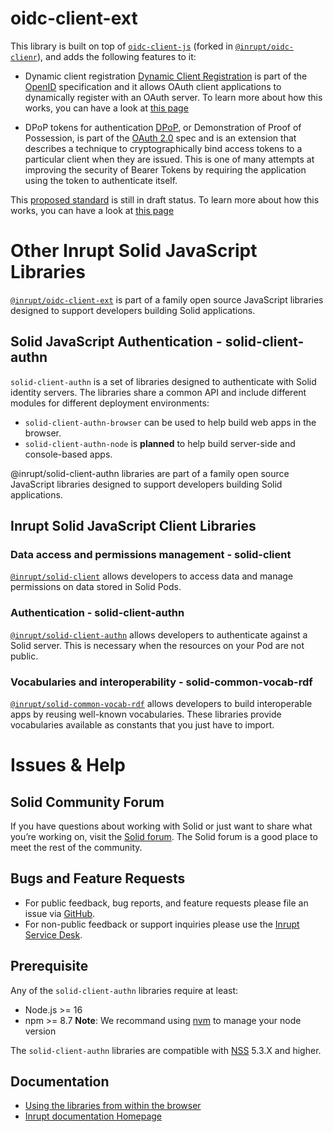 # oidc-client-ext

This library is built on top of [`oidc-client-js`](https://github.com/IdentityModel/oidc-client-js) (forked in [`@inrupt/oidc-clienr`](https://github.com/inrupt/oidc-client-js)), and adds the following features to it:

- Dynamic client registration
  [Dynamic Client Registration](https://openid.net/specs/openid-connect-registration-1_0.html) is part of the [OpenID](https://openid.net) specification and it allows OAuth client applications to dynamically register with an OAuth server.
  To learn more about how this works, you can have a look at [this page](https://curity.io/resources/architect/openid-connect/openid-connect-understanding-dcr/)

- DPoP tokens for authentication
  [DPoP](https://oauth.net/2/dpop/), or Demonstration of Proof of Possession, is part of the [OAuth 2.0](https://oauth.net/2/) spec and is an extension that describes a technique to cryptographically bind access tokens to a particular client when they are issued. This is one of many attempts at improving the security of Bearer Tokens by requiring the application using the token to authenticate itself.

This [proposed standard](https://tools.ietf.org/html/draft-fett-oauth-dpop-04) is still in draft status.
To learn more about how this works, you can have a look at [this page](https://curity.io/resources/architect/oauth/dpop-overview/)

# Other Inrupt Solid JavaScript Libraries

[`@inrupt/oidc-client-ext`](https://www.npmjs.com/package/@inrupt/oidc-client-ext) is part of a family open source JavaScript libraries designed to support developers building Solid applications.

## Solid JavaScript Authentication - solid-client-authn

`solid-client-authn` is a set of libraries designed to authenticate with Solid identity servers.
The libraries share a common API and include different modules for different deployment environments:

- `solid-client-authn-browser` can be used to help build web apps in the browser.
- `solid-client-authn-node` is **planned** to help build server-side and console-based apps.

@inrupt/solid-client-authn libraries are part of a family open source JavaScript libraries designed to support developers building Solid applications.

## Inrupt Solid JavaScript Client Libraries

### Data access and permissions management - solid-client

[`@inrupt/solid-client`](https://docs.inrupt.com/client-libraries/solid-client-js/) allows developers to access data and manage permissions on data stored in Solid Pods.

### Authentication - solid-client-authn

[`@inrupt/solid-client-authn`](https://github.com/inrupt/solid-client-authn) allows developers to authenticate against a Solid server. This is necessary when the resources on your Pod are not public.

### Vocabularies and interoperability - solid-common-vocab-rdf

[`@inrupt/solid-common-vocab-rdf`](https://github.com/inrupt/solid-common-vocab-rdf) allows developers to build interoperable apps by reusing well-known vocabularies. These libraries provide vocabularies available as constants that you just have to import.

# Issues & Help

## Solid Community Forum

If you have questions about working with Solid or just want to share what you’re working on, visit the [Solid forum](https://forum.solidproject.org/). The Solid forum is a good place to meet the rest of the community.

## Bugs and Feature Requests

- For public feedback, bug reports, and feature requests please file an issue via [GitHub](https://github.com/inrupt/solid-client-authn/issues/).
- For non-public feedback or support inquiries please use the [Inrupt Service Desk](https://inrupt.atlassian.net/servicedesk).

## Prerequisite

Any of the `solid-client-authn` libraries require at least:

- Node.js >= 16
- npm >= 8.7
  **Note**: We recommand using [nvm](https://github.com/nvm-sh/nvm) to manage your node version

The `solid-client-authn` libraries are compatible with [NSS](https://github.com/solid/node-solid-server/releases/tag/v5.3.0) 5.3.X and higher.

## Documentation

- [Using the libraries from within the browser](./docs/browser.md)
- [Inrupt documentation Homepage](https://docs.inrupt.com/)
